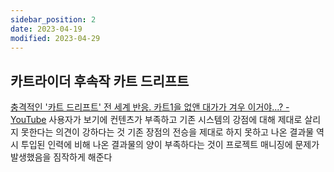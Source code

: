 ```yaml
---
sidebar_position: 2
date: 2023-04-19
modified: 2023-04-29
---
```


## 카트라이더 후속작 카트 드리프트

[충격적인 '카트 드리프트' 전 세계 반응. 카트1을 없앤 대가가 겨우 이거야...? - YouTube](https://www.youtube.com/watch?v=rpUu9vHeYqA)
사용자가 보기에 컨텐츠가 부족하고
기존 시스템의 강점에 대해 제대로 살리지 못한다는 의견이 강하다는 것
기존 장점의 전승을 제대로 하지 못하고
나온 결과물 역시 투입된 인력에 비해 나온 결과물의 양이 부족하다는 것이
프로젝트 매니징에 문제가 발생했음을 짐작하게 해준다
